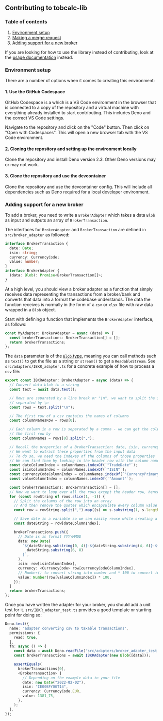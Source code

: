 ## Contributing to tobcalc-lib

### Table of contents

1. [Environment setup](#environment-setup)
2. [Making a merge request](#making-a-merge-request)
3. [Adding support for a new broker](#adding-support-for-a-new-broker)

If you are looking for how to use the library instead of contributing, look at
the [usage documentation](/docs/usage.md) instead.

### Environment setup

There are a number of options when it comes to creating this environment:

#### 1. Use the GitHub Codespace

GitHub Codespace is a which is a VS Code environment in the browser that is
connected to a copy of the repository and a virtual machine with everything
already installed to start contributing. This includes Deno and the correct VS
Code settings.

Navigate to the repository and click on the "Code" button. Then click on "Open
with Codespaces". This will open a new browser tab with the VS Code environment.

#### 2. Cloning the repository and setting up the environment locally

Clone the repository and install Deno version 2.3. Other Deno versions may or
may not work.

#### 3. Clone the repository and use the devcontainer

Clone the repository and use the devcontainer config. This will include all
dependencies such as Deno required for a local developer environment.

### Adding support for a new broker

To add a broker, you need to write a `BrokerAdapter` which takes a data `Blob`
as input and outputs an array of `BrokerTransaction`.

The interfaces for `BrokerAdapter` and `BrokerTransaction` are defined in
`src/broker_adapter` as followed:

```ts
interface BrokerTransaction {
  date: Date;
  isin: string;
  currency: CurrencyCode;
  value: number;
}
interface BrokerAdapter {
  (data: Blob): Promise<BrokerTransaction[]>;
}
```

At a high level, you should view a broker adapter as a function that simply
receives data representing the transactions from a broker/bank and converts that
data into a format the codebase understands. The data the function receives is
normally in the form of a `csv` or `xlsx` file with raw data wrapped in a `Blob`
object.

Start with defining a function that implements the `BrokerAdapter` interface, as
follows:

```ts
const MyAdapter: BrokerAdapter = async (data) => {
  const brokerTransactions: BrokerTransaction[] = [];
  return brokerTransactions;
};
```

The `data` parameter is of the
[`Blob` type](https://developer.mozilla.org/en-US/docs/Web/API/Blob), meaning
you can call methods such as `text()` to get the file as a string or `stream()`
to get a `ReadableStream`. See `src/adapters/IBKR_adapter.ts` for a concrete
example of how to process a `csv` file:

```ts
export const IBKRAdapter: BrokerAdapter = async (data) => {
  // Convert data blob to a string
  const text = await data.text();

  // Rows are separated by a line break or "\n", we want to split the string up into the rows
  // separated by \n
  const rows = text.split("\n");

  // The first row of a csv contains the names of columns
  const columnNamesRow = rows[0];

  // Each column in a row is seperated by a comma - we can get the column names by splitting
  // the first row by
  const columnNames = rows[0].split(",");

  // Recall the properties of a BrokerTransaction: date, isin, currency and value
  // We want to extract these properties from the input data
  // To do so, we need the indexes of the columns of those properties
  // We can find them by looking in the header row with the column names
  const dateColumnIndex = columnNames.indexOf(`"TradeDate"`);
  const isinColumnIndex = columnNames.indexOf(`"ISIN"`);
  const currencyCodeColumnIndex = columnNames.indexOf(`"CurrencyPrimary"`);
  const valueColumnIndex = columnNames.indexOf(`"Amount"`);

  const brokerTransactions: BrokerTransaction[] = [];
  // Now we want to loop over all the rows except the header row, hence the slice(1, -1)
  for (const rowString of rows.slice(1, -1)) {
    // Split the columns of the row into an array
    // And then remove the quotes which encapsulate every column value
    const row = rowString.split(",").map((s) => s.substring(1, s.length - 1));

    // Save date in a variable so we can easily reuse while creating a Date object
    const dateString = row[dateColumnIndex];

    brokerTransactions.push({
      // Date is in format YYYYMMDD
      date: new Date(
        `${dateString.substring(0, 4)}-${dateString.substring(4, 6)}-${
          dateString.substring(6, 8)
        }`,
      ),
      isin: row[isinColumnIndex],
      currency: <CurrencyCode> row[currencyCodeColumnIndex],
      // Number() to convert string into number and * 100 to convert into integer
      value: Number(row[valueColumnIndex]) * 100,
    });
  }
  return brokerTransactions;
};
```

Once you have written the adapter for your broker, you should add a unit test
for it. `src/IBKR_adapter_test.ts` provides a good template or starting point
for doing so:

```ts
Deno.test({
  name: "adapter converting csv to taxable transactions",
  permissions: {
    read: true,
  },
  fn: async () => {
    const data = await Deno.readFile("src/adapters/broker_adapter_test.csv");
    const brokerTransactions = await IBKRAdapter(new Blob([data]));

    assertEquals(
      brokerTransactions[0],
      <Brokerransaction> {
        // Depending on the example data in your file
        date: new Date("2022-02-02"),
        isin: "IE00BFY0GT14",
        currency: CurrencyCode.EUR,
        value: 1381_75,
      },
    );
  },
});
```
